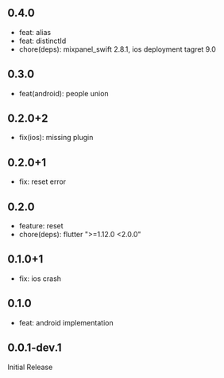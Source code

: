 ## 0.4.0

- feat: alias
- feat: distinctId
- chore(deps): mixpanel_swift 2.8.1, ios deployment tagret 9.0

## 0.3.0

- feat(android): people union

## 0.2.0+2

- fix(ios): missing plugin

## 0.2.0+1

- fix: reset error

## 0.2.0

- feature: reset 
- chore(deps): flutter ">=1.12.0 <2.0.0"

## 0.1.0+1

- fix: ios crash

## 0.1.0

- feat: android implementation

## 0.0.1-dev.1

Initial Release

